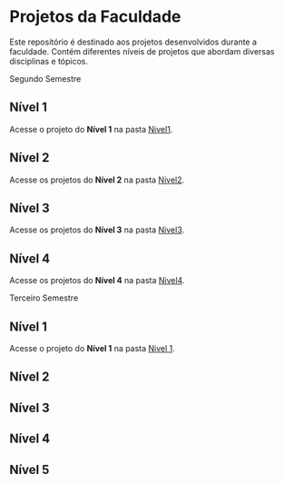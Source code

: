 # Projetos da Faculdade

Este repositório é destinado aos projetos desenvolvidos durante a faculdade. Contém diferentes níveis de projetos que abordam diversas disciplinas e tópicos.

Segundo Semestre

## Nível 1

Acesse o projeto do **Nível 1** na pasta [Nivel1](./Receitas).

## Nível 2

Acesse os projetos do **Nível 2** na pasta [Nivel2](./Exemplojs).

## Nível 3

Acesse os projetos do **Nível 3** na pasta [Nivel3](./Nivel3).

## Nível 4

Acesse os projetos do **Nível 4** na pasta [Nivel4](./livros-angular).

Terceiro Semestre

## Nível 1

Acesse o projeto do **Nível 1** na pasta [Nivel 1](./Terceiro%20semestre/Nivel%201).

## Nível 2

## Nível 3

## Nível 4

## Nível 5


